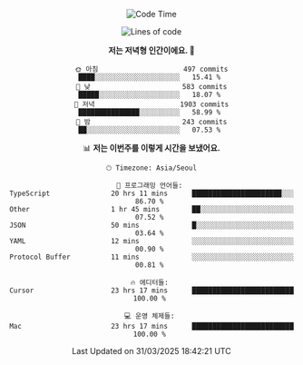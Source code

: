 <div align='center'>
 
<!--START_SECTION:waka-->
![Code Time](http://img.shields.io/badge/Code%20Time-4%2C258%20hrs%2010%20mins-blue)

![Lines of code](https://img.shields.io/badge/%EC%A0%80%EB%8A%94%20%EC%97%AC%ED%83%9C%EA%B9%8C%EC%A7%80%20-1.6%20million%20%EC%A4%84%EC%9D%98%20%EC%BD%94%EB%93%9C%EB%A5%BC%20%EC%9E%91%EC%84%B1%ED%96%88%EC%96%B4%EC%9A%94.-blue)

**저는 저녁형 인간이에요. 🦉** 

```text
🌞 아침                     497 commits         ████░░░░░░░░░░░░░░░░░░░░░   15.41 % 
🌆 낮　                     583 commits         █████░░░░░░░░░░░░░░░░░░░░   18.07 % 
🌃 저녁                     1903 commits        ███████████████░░░░░░░░░░   58.99 % 
🌙 밤　                     243 commits         ██░░░░░░░░░░░░░░░░░░░░░░░   07.53 % 
```


📊 **저는 이번주를 이렇게 시간을 보냈어요.** 

```text
🕑︎ Timezone: Asia/Seoul

💬 프로그래밍 언어들: 
TypeScript               20 hrs 11 mins      ██████████████████████░░░   86.70 % 
Other                    1 hr 45 mins        ██░░░░░░░░░░░░░░░░░░░░░░░   07.52 % 
JSON                     50 mins             █░░░░░░░░░░░░░░░░░░░░░░░░   03.64 % 
YAML                     12 mins             ░░░░░░░░░░░░░░░░░░░░░░░░░   00.90 % 
Protocol Buffer          11 mins             ░░░░░░░░░░░░░░░░░░░░░░░░░   00.81 % 

🔥 에디터들: 
Cursor                   23 hrs 17 mins      █████████████████████████   100.00 % 

💻 운영 체제들: 
Mac                      23 hrs 17 mins      █████████████████████████   100.00 % 
```


 Last Updated on 31/03/2025 18:42:21 UTC
<!--END_SECTION:waka-->
 </div>
<!---
Emewjin/Emewjin is a ✨ special ✨ repository because its `README.md` (this file) appears on your GitHub profile.
You can click the Preview link to take a look at your changes.
--->
